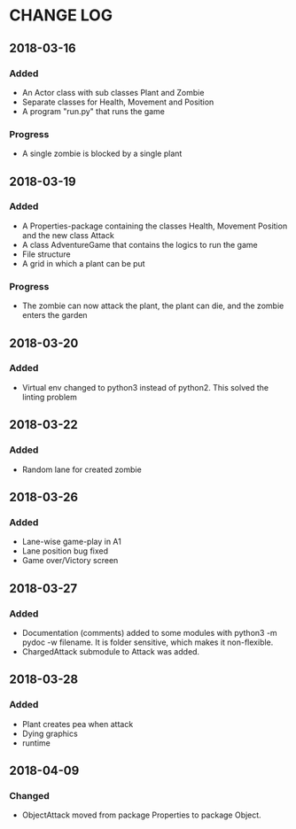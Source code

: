 # CHANGE LOG

## 2018-03-16

### Added

* An Actor class with sub classes Plant and Zombie
* Separate classes for Health, Movement and Position
* A program "run.py" that runs the game

### Progress

* A single zombie is blocked by a single plant

## 2018-03-19

### Added

* A Properties-package containing the classes Health, Movement Position and the new class Attack
* A class AdventureGame that contains the logics to run the game
* File structure
* A grid in which a plant can be put

### Progress

* The zombie can now attack the plant, the plant can die, and the zombie enters the garden

## 2018-03-20

### Added

* Virtual env changed to python3 instead of python2. This solved the linting problem

## 2018-03-22

### Added

* Random lane for created zombie

## 2018-03-26

### Added

* Lane-wise game-play in A1
* Lane position bug fixed
* Game over/Victory screen

## 2018-03-27

### Added

* Documentation (comments) added to some modules with python3 -m pydoc -w filename. It is folder sensitive, which makes it non-flexible.
* ChargedAttack submodule to Attack was added.

## 2018-03-28

### Added

* Plant creates pea when attack
* Dying graphics
* runtime

## 2018-04-09

### Changed

* ObjectAttack moved from package Properties to package Object.